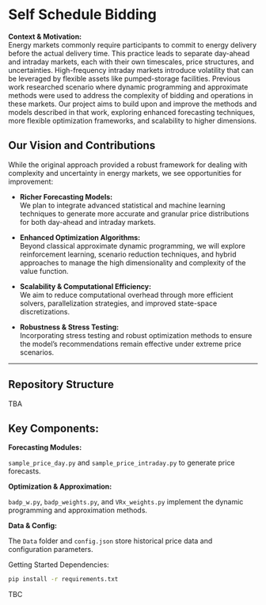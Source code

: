 # Self Schedule Bidding

**Context & Motivation:**  
Energy markets commonly require participants to commit to energy delivery before the actual delivery time. This practice leads to separate day-ahead and intraday markets, each with their own timescales, price structures, and uncertainties. High-frequency intraday markets introduce volatility that can be leveraged by flexible assets like pumped-storage facilities. Previous work researched scenario where dynamic programming and approximate methods were used to address the complexity of bidding and operations in these markets. Our project aims to build upon and improve the methods and models described in that work, exploring enhanced forecasting techniques, more flexible optimization frameworks, and scalability to higher dimensions.

## Our Vision and Contributions

While the original approach provided a robust framework for dealing with complexity and uncertainty in energy markets, we see opportunities for improvement:

- **Richer Forecasting Models:**  
  We plan to integrate advanced statistical and machine learning techniques to generate more accurate and granular price distributions for both day-ahead and intraday markets.

- **Enhanced Optimization Algorithms:**  
  Beyond classical approximate dynamic programming, we will explore reinforcement learning, scenario reduction techniques, and hybrid approaches to manage the high dimensionality and complexity of the value function.

- **Scalability & Computational Efficiency:**  
  We aim to reduce computational overhead through more efficient solvers, parallelization strategies, and improved state-space discretizations.

- **Robustness & Stress Testing:**  
  Incorporating stress testing and robust optimization methods to ensure the model’s recommendations remain effective under extreme price scenarios.

---

## Repository Structure

TBA

## Key Components:

**Forecasting Modules:**

`sample_price_day.py` and `sample_price_intraday.py` to generate price forecasts.

**Optimization & Approximation:**

`badp_w.py`, `badp_weights.py`, and `VRx_weights.py` implement the dynamic programming and approximation methods.

**Data & Config:**

The `Data` folder and `config.json` store historical price data and configuration parameters.

Getting Started
Dependencies:

```bash
pip install -r requirements.txt
```
TBC







